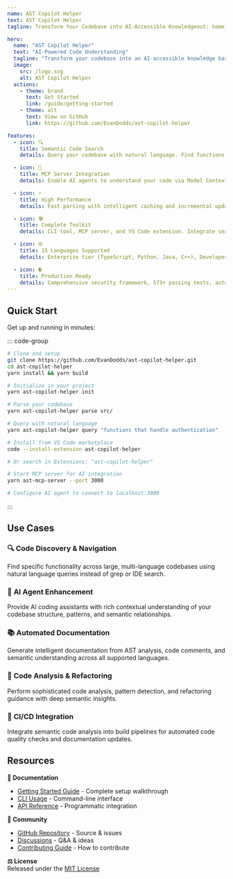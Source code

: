 ```yaml
---
name: AST Copilot Helper
text: AST Copilot Helper
tagline: Transform Your Codebase into AI-Accessible Knowledgeout: home

hero:
  name: "AST Copilot Helper"
  text: "AI-Powered Code Understanding"
  tagline: "Transform your codebase into an AI-accessible knowledge base with semantic parsing, natural language queries, and MCP integration"
  image:
    src: /logo.svg
    alt: AST Copilot Helper
  actions:
    - theme: brand
      text: Get Started
      link: /guide/getting-started
    - theme: alt
      text: View on GitHub
      link: https://github.com/EvanDodds/ast-copilot-helper

features:
  - icon: 🔍
    title: Semantic Code Search
    details: Query your codebase with natural language. Find functions, patterns, and logic using AI-powered semantic understanding across 15 programming languages.

  - icon: 🤖
    title: MCP Server Integration  
    details: Enable AI agents to understand your code via Model Context Protocol. Provides structured access to AST data and semantic queries.

  - icon: ⚡
    title: High Performance
    details: Fast parsing with intelligent caching and incremental updates. Process large codebases efficiently with multi-language support.

  - icon: 🛠️
    title: Complete Toolkit
    details: CLI tool, MCP server, and VS Code extension. Integrate seamlessly into your existing development workflow.

  - icon: 🌐
    title: 15 Languages Supported
    details: Enterprise tier (TypeScript, Python, Java, C++), Developer tier (Go, Rust, PHP, Ruby), and Specialized languages (Kotlin, Scala, Dart).

  - icon: �
    title: Production Ready
    details: Comprehensive security framework, 573+ passing tests, automated CI/CD pipeline, and enterprise-grade reliability.
---
```


## Quick Start

Get up and running in minutes:

::: code-group

```bash [Development Setup]
# Clone and setup
git clone https://github.com/EvanDodds/ast-copilot-helper.git
cd ast-copilot-helper
yarn install && yarn build

# Initialize in your project
yarn ast-copilot-helper init

# Parse your codebase
yarn ast-copilot-helper parse src/

# Query with natural language
yarn ast-copilot-helper query "functions that handle authentication"
```

```bash [VS Code Extension]
# Install from VS Code marketplace
code --install-extension ast-copilot-helper

# Or search in Extensions: "ast-copilot-helper"
```

```bash [MCP Server]
# Start MCP server for AI integration
yarn ast-mcp-server --port 3000

# Configure AI agent to connect to localhost:3000
```

:::

## Use Cases

### 🔍 **Code Discovery & Navigation**

Find specific functionality across large, multi-language codebases using natural language queries instead of grep or IDE search.

### 🤖 **AI Agent Enhancement**

Provide AI coding assistants with rich contextual understanding of your codebase structure, patterns, and semantic relationships.

### 📚 **Automated Documentation**

Generate intelligent documentation from AST analysis, code comments, and semantic understanding across all supported languages.

### 🧪 **Code Analysis & Refactoring**

Perform sophisticated code analysis, pattern detection, and refactoring guidance with deep semantic insights.

### 🔗 **CI/CD Integration**

Integrate semantic code analysis into build pipelines for automated code quality checks and documentation updates.

## Resources

**📖 Documentation**

- [Getting Started Guide](/guide/getting-started) - Complete setup walkthrough
- [CLI Usage](/guide/cli-usage) - Command-line interface
- [API Reference](/api/) - Programmatic integration

**🤝 Community**

- [GitHub Repository](https://github.com/EvanDodds/ast-copilot-helper) - Source & issues
- [Discussions](https://github.com/EvanDodds/ast-copilot-helper/discussions) - Q&A & ideas
- [Contributing Guide](/development/contributing) - How to contribute

**⚖️ License**  
Released under the [MIT License](https://github.com/EvanDodds/ast-copilot-helper/blob/main/LICENSE)
